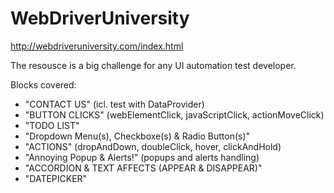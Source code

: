 # WebDriverUniversity
http://webdriveruniversity.com/index.html

The resousce is a big challenge for any UI automation test developer. 

Blocks covered:
- "CONTACT US" (icl. test with DataProvider)
- "BUTTON CLICKS" (webElementClick, javaScriptClick, actionMoveClick)
- "TODO LIST"
- "Dropdown Menu(s), Checkboxe(s) & Radio Button(s)"
- "ACTIONS" (dropAndDown, doubleClick, hover, clickAndHold)
- "Annoying Popup & Alerts!" (popups and alerts handling)
- "ACCORDION & TEXT AFFECTS (APPEAR & DISAPPEAR)"
- "DATEPICKER"



